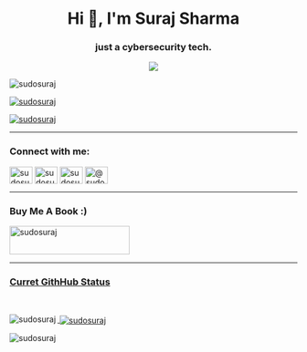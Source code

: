 <h1 align="center">Hi 👋, I'm Suraj Sharma</h1>
<h3 align="center">just a cybersecurity tech.</h3>
<p align="center">
<img text-align="center" src="https://github.com/user-attachments/assets/1ee03973-ef04-46f4-a29c-32201d41c9c5">
<p>
<p align="left"> <img src="https://komarev.com/ghpvc/?username=sudosuraj&label=Profile%20views&color=000000&style=plastic" alt="sudosuraj" /> </p>

<p align="left"> <a href="https://github.com/ryo-ma/github-profile-trophy"><img src="https://github-profile-trophy.vercel.app/?username=sudosuraj" alt="sudosuraj" /></a> </p>

<p align="left"> <a href="https://twitter.com/sudosuraj" target="blank"><img src="https://img.shields.io/twitter/follow/sudosuraj?logo=twitter&style=for-the-badge" alt="sudosuraj" /></a> </p>
<hr>
<h3 align="left">Connect with me:</h3>
<p align="left">
<a href="https://twitter.com/sudosuraj" target="_blank"><img align="center" src="https://raw.githubusercontent.com/rahuldkjain/github-profile-readme-generator/master/src/images/icons/Social/twitter.svg" alt="sudosuraj" height="30" width="40" /></a>
<a href="https://linkedin.com/in/sudosuraj" target="_blank"><img align="center" src="https://raw.githubusercontent.com/rahuldkjain/github-profile-readme-generator/master/src/images/icons/Social/linked-in-alt.svg" alt="sudosuraj" height="30" width="40" /></a>
<a href="https://instagram.com/sudosuraj" target="_blank"><img align="center" src="https://raw.githubusercontent.com/rahuldkjain/github-profile-readme-generator/master/src/images/icons/Social/instagram.svg" alt="sudosuraj" height="30" width="40" /></a>
<a href="https://medium.com/@sudosuraj" target="_blank"><img align="center" src="https://raw.githubusercontent.com/rahuldkjain/github-profile-readme-generator/master/src/images/icons/Social/medium.svg" alt="@sudosuraj" height="30" width="40" /></a>
</p>
<div>
  <hr>
<h3 align="left">Buy Me A Book :)</h3>
<p><a href="https://www.buymeacoffee.com/sudosuraj" target="_blank"> <img  src="https://cdn.buymeacoffee.com/buttons/v2/default-yellow.png" height="50" width="210" alt="sudosuraj" />
</p>
</div>
<hr>
<div>
<p><h3 text-align="left">Curret GithHub Status</h3></p>
</div> <br>
<div>
<p><img align="left" src="https://github-readme-stats.vercel.app/api/top-langs?username=sudosuraj&show_icons=true&theme=dark&locale=en&layout=compact" alt="sudosuraj" /></p>
</div>
<div>
<p>&nbsp;<img align="center" src="https://github-readme-stats.vercel.app/api?username=sudosuraj&show_icons=true&theme=dark&locale=en" alt="sudosuraj" /></p>
</div>
<div>
<p><img align="left" src="https://github-readme-streak-stats.herokuapp.com/?user=sudosuraj&theme=dark" alt="sudosuraj" /></p>
</div>
